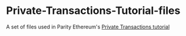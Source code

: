 # Private-Transactions-Tutorial-files
A set of files used in Parity Ethereum's [Private Transactions tutorial](https://wiki.parity.io/Private-Transactions-Tutorial-Overview)
